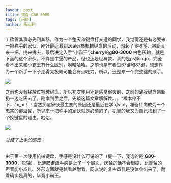 ```yaml
---
layout: post
title: 键盘-G80-3000
tags: [闲聊]
author: 杨比轩
---
```


工欲善其事必先利其器，作为一个整天和键盘打交道的同学，我觉得还是有必要来一把称手的家伙。刚好最近看到zealer搞机械键盘的活动，勾起了我欲望，果断jd来一把，挑来挑去，最后决定入手“小霸王”,**cherry**的**g80-3000** 白色灰轴，就是下面的这个家伙。不算是牛逼的产品，但也还是经典款，真的是ps掉logo，完全看不出来和小霸王有什么区别，啊哈哈哈。之前也是有看过67键和87键，想想作为一个新手一下子走得太极端可能会有点吃力，所以，还是来一个完整键的顺手。

![](http://upload-images.jianshu.io/upload_images/1156415-b8129376efa1229d.jpg?imageMogr2/auto-orient/strip%7CimageView2/2/w/1240)

之前也没有接触过机械键盘，所以初次使用还是感觉很爽的，之前的薄膜键盘果断扔一边吃灰去了。刚拿到手之后，先敲这篇文章解解馋。。。“根本停不下....”=_=！！当然买这家伙最主要的原因还是最近在学习vim，准备转向成为一个忠实的键盘党，所以来一把称手的家伙就是必须的了，机智的我又为自己找到了一个换键盘的理由，哈哈。

![](http://upload-images.jianshu.io/upload_images/1156415-6f6addec7f0ec6eb.jpg?imageMogr2/auto-orient/strip%7CimageView2/2/w/1240)

###### 总结下上手的感觉：
由于第一次使用机械键盘，手感是没什么可说的了（提一下，我选的是,**G80-3000**，灰轴），比薄膜键盘手感是上了一个层次，灰轴的话不会很硬，比青轴的声音能小点儿。外形方面就是越看越耐看，网友说的复古风我是没体会出来了，耐看确实是真的，毕竟小霸王。
